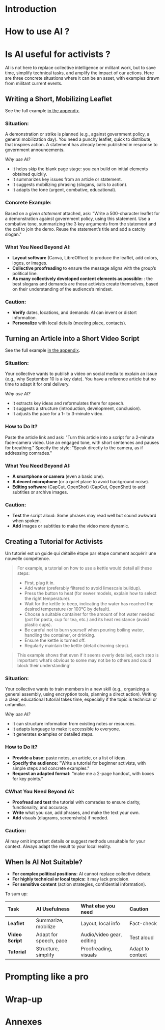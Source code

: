 # Introduction

# How to use AI ?

# Is AI useful for activists ?

AI is not here to replace collective intelligence or militant work, but to save time, simplify technical tasks, and amplify the impact of our actions. Here are three concrete situations where it can be an asset, with examples drawn from militant current events.


## Writing a Short, Mobilizing Leaflet

See the full example [in the appendix](#leaflet-example).

### Situation:

A demonstration or strike is planned (e.g., against government policy, a general mobilization day). You need a punchy leaflet, quick to distribute, that inspires action. A statement has already been published in response to government announcements.

*Why use AI?*
- It helps skip the blank page stage: you can build on initial elements obtained quickly.
- It summarizes key issues from an article or statement.
- It suggests mobilizing phrasing (slogans, calls to action).
- It adapts the tone (urgent, combative, educational).

### Concrete Example:

Based on a *given statement* attached, ask:
"Write a 500-character leaflet for a demonstration against government policy, using this statement. Use a combative tone, summarizing the 3 key arguments from the statement and the call to join the demo. Reuse the statement’s title and add a catchy slogan."

### What You Need Beyond AI:

- **Layout software** (Canva, LibreOffice) to produce the leaflet, add colors, logos, or images.
- **Collective proofreading** to ensure the message aligns with the group’s political line.
- **As many collectively developed content elements as possible:** : the best slogans and demands are those activists create themselves, based on their understanding of the audience’s mindset.

### Caution:

- **Verify** dates, locations, and demands: AI can invent or distort information.
- **Personalize** with local details (meeting place, contacts).
  

## Turning an Article into a Short Video Script

See the full example [in the appendix](#script-example).

### Situation:

Your collective wants to publish a video on social media to explain an issue (e.g., why September 10 is a key date). You have a reference article but no time to adapt it for oral delivery.

*Why use AI?*
- It extracts key ideas and reformulates them for speech.
- It suggests a structure (introduction, development, conclusion).
- It adjusts the pace for a 1- to 3-minute video.

### How to Do It?

Paste the article link and ask:
"Turn this article into a script for a 2-minute face-camera video. Use an engaged tone, with short sentences and pauses for breathing."
Specify the style: "Speak directly to the camera, as if addressing comrades."

### What You Need Beyond AI:

- **A smartphone or camera** (even a basic one).
- **A decent microphone** (or a quiet place to avoid background noise).
- **Editing software** (CapCut, OpenShot) (CapCut, OpenShot) to add subtitles or archive images.

### Caution:

- **Test** the script aloud: Some phrases may read well but sound awkward when spoken.
- **Add** images or subtitles to make the video more dynamic.


## Creating a Tutorial for Activists

Un tutoriel est un guide qui détaille étape par étape comment acquérir une nouvelle compétence.
> For example, a tutorial on how to use a kettle would detail all these steps:
> - First, plug it in.
> - Add water (preferably filtered to avoid limescale buildup).
> - Press the button to heat (for newer models, explain how to select the right temperature).
> - Wait for the kettle to beep, indicating the water has reached the desired temperature (or 100°C by default).
> - Choose a suitable container for the amount of hot water needed (pot for pasta, cup for tea, etc.) and its heat resistance (avoid plastic cups).
> - Be careful not to burn yourself when pouring boiling water, handling the container, or drinking.
> - Ensure the kettle is turned off.
> - Regularly maintain the kettle (detail cleaning steps).

> This example shows that even if it seems overly detailed, each step is important: what’s obvious to some may not be to others and could block their understanding!


### Situation:

Your collective wants to train members in a new skill (e.g., organizing a general assembly, using encryption tools, planning a direct action). Writing a clear, educational tutorial takes time, especially if the topic is technical or unfamiliar.

*Why use AI?*
- It can structure information from existing notes or resources.
- It adapts language to make it accessible to everyone.
- It generates examples or detailed steps.

### How to Do It?

- **Provide a base:** paste notes, an article, or a list of ideas.
- **Specify the audience:** "Write a tutorial for beginner activists, with simple steps and concrete examples."
- **Request an adapted format:** “make me a 2-page handout, with boxes for key points.”

### CWhat You Need Beyond AI:

- **Proofread and test** the tutorial with comrades to ensure clarity, functionality, and accuracy.
- **Write** what you can, add phrases, and make the text your own.
- **Add** visuals (diagrams, screenshots) if needed.

### Caution:

AI may omit important details or suggest methods unsuitable for your context. Always adapt the result to your local reality.


## When Is AI Not Suitable?

- **For complex political positions:** AI cannot replace collective debate.
- **For highly technical or local topics:** it may lack precision.
- **For sensitive content** (action strategies, confidential information).

To sum up:

| Task             | AI Usefulness          | What else you need        | Caution          |
| :--------------- | :--------------------- | :------------------------ | :--------------- |
| **Leaflet**      | Summarize, mobilize    | Layout, local info        | Fact-check       |
| **Video Script** | Adapt for speech, pace | Audio/video gear, editing | Test aloud       |
| **Tutorial**     | Structure, simplify    | Proofreading, visuals     | Adapt to context |


# Prompting like a pro

# Wrap-up

# Annexes
